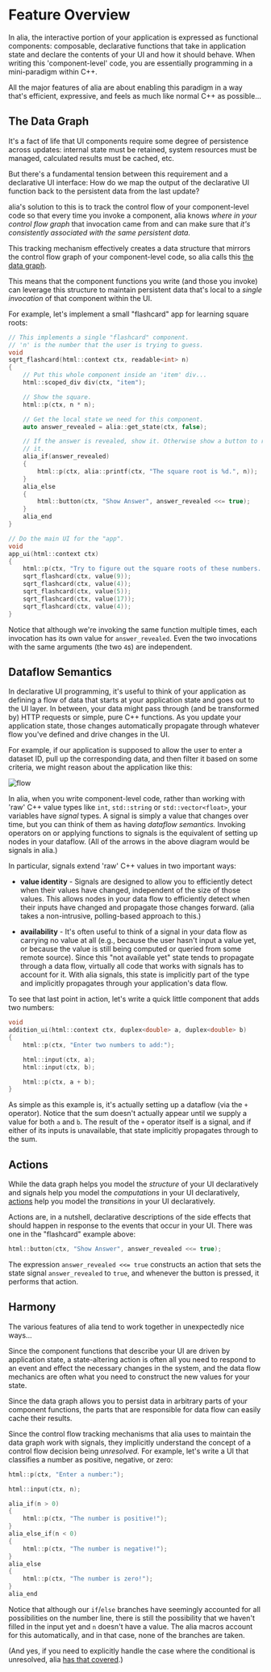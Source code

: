 Feature Overview
================

<script>
    init_alia_demos(['stateful-component', 'addition-ui', 'numerical-analysis']);
</script>

In alia, the interactive portion of your application is expressed as functional
components: composable, declarative functions that take in application state
and declare the contents of your UI and how it should behave. When writing this
'component-level' code, you are essentially programming in a mini-paradigm
within C++.

All the major features of alia are about enabling this paradigm in a way that's
efficient, expressive, and feels as much like normal C++ as possible...

The Data Graph
--------------

It's a fact of life that UI components require some degree of persistence
across updates: internal state must be retained, system resources must be
managed, calculated results must be cached, etc.

But there's a fundamental tension between this requirement and a declarative UI
interface: How do we map the output of the declarative UI function back to the
persistent data from the last update?

alia's solution to this is to track the control flow of your component-level
code so that every time you invoke a component, alia knows *where in your
control flow graph* that invocation came from and can make sure that *it's
consistently associated with the same persistent data.*

This tracking mechanism effectively creates a data structure that mirrors the
control flow graph of your component-level code, so alia calls this [the data
graph](the-data-graph.md).

This means that the component functions you write (and those you invoke) can
leverage this structure to maintain persistent data that's local to a *single
invocation* of that component within the UI.

For example, let's implement a small "flashcard" app for learning square roots:

```cpp
// This implements a single "flashcard" component.
// 'n' is the number that the user is trying to guess.
void
sqrt_flashcard(html::context ctx, readable<int> n)
{
    // Put this whole component inside an 'item' div...
    html::scoped_div div(ctx, "item");

    // Show the square.
    html::p(ctx, n * n);

    // Get the local state we need for this component.
    auto answer_revealed = alia::get_state(ctx, false);

    // If the answer is revealed, show it. Otherwise show a button to reveal
    // it.
    alia_if(answer_revealed)
    {
        html::p(ctx, alia::printf(ctx, "The square root is %d.", n));
    }
    alia_else
    {
        html::button(ctx, "Show Answer", answer_revealed <<= true);
    }
    alia_end
}

// Do the main UI for the "app".
void
app_ui(html::context ctx)
{
    html::p(ctx, "Try to figure out the square roots of these numbers...");
    sqrt_flashcard(ctx, value(9));
    sqrt_flashcard(ctx, value(4));
    sqrt_flashcard(ctx, value(5));
    sqrt_flashcard(ctx, value(17));
    sqrt_flashcard(ctx, value(4));
}
```

<div class="demo-panel">
<div id="stateful-component"></div>
</div>

Notice that although we're invoking the same function multiple times, each
invocation has its own value for `answer_revealed`. Even the two invocations
with the same arguments (the two `4`s) are independent.

Dataflow Semantics
------------------

In declarative UI programming, it's useful to think of your application as
defining a flow of data that starts at your application state and goes out to
the UI layer. In between, your data might pass through (and be transformed by)
HTTP requests or simple, pure C++ functions. As you update your application
state, those changes automatically propagate through whatever flow you've
defined and drive changes in the UI.

For example, if our application is supposed to allow the user to enter a
dataset ID, pull up the corresponding data, and then filter it based on some
criteria, we might reason about the application like this:

![flow](data-flow.svg)

In alia, when you write component-level code, rather than working with 'raw'
C++ value types like `int`, `std::string` or `std::vector<float>`, your
variables have *signal* types. A signal is simply a value that changes over
time, but you can think of them as having *dataflow semantics.* Invoking
operators on or applying functions to signals is the equivalent of setting up
nodes in your dataflow. (All of the arrows in the above diagram would be
signals in alia.)

In particular, signals extend 'raw' C++ values in two important ways:

- **value identity** - Signals are designed to allow you to efficiently detect
  when their values have changed, independent of the size of those values. This
  allows nodes in your data flow to efficiently detect when their inputs have
  changed and propagate those changes forward. (alia takes a non-intrusive,
  polling-based approach to this.)

- **availability** - It's often useful to think of a signal in your data flow
  as carrying no value at all (e.g., because the user hasn't input a value yet,
  or because the value is still being computed or queried from some remote
  source). Since this "not available yet" state tends to propagate through a
  data flow, virtually all code that works with signals has to account for it.
  With alia signals, this state is implicitly part of the type and implicitly
  propagates through your application's data flow.

To see that last point in action, let's write a quick little component that
adds two numbers:

```cpp
void
addition_ui(html::context ctx, duplex<double> a, duplex<double> b)
{
    html::p(ctx, "Enter two numbers to add:");

    html::input(ctx, a);
    html::input(ctx, b);

    html::p(ctx, a + b);
}
```

<div class="demo-panel">
<div id="addition-ui"></div>
</div>

As simple as this example is, it's actually setting up a dataflow (via the `+`
operator). Notice that the sum doesn't actually appear until we supply a value
for both `a` and `b`. The result of the `+` operator itself is a signal, and if
either of its inputs is unavailable, that state implicitly propagates through
to the sum.

Actions
-------

While the data graph helps you model the *structure* of your UI declaratively
and signals help you model the *computations* in your UI declaratively,
[actions](actions.md) help you model the *transitions* in your UI
declaratively.

Actions are, in a nutshell, declarative descriptions of the side effects that
should happen in response to the events that occur in your UI. There was one in
the "flashcard" example above:

```cpp
html::button(ctx, "Show Answer", answer_revealed <<= true);
```

The expression `answer_revealed <<= true` constructs an action that sets the
state signal `answer_revealed` to `true`, and whenever the button is pressed,
it performs that action.

Harmony
-------

The various features of alia tend to work together in unexpectedly nice ways...

Since the component functions that describe your UI are driven by application
state, a state-altering action is often all you need to respond to an event and
effect the necessary changes in the system, and the data flow mechanics are
often what you need to construct the new values for your state.

Since the data graph allows you to persist data in arbitrary parts of your
component functions, the parts that are responsible for data flow can easily
cache their results.

Since the control flow tracking mechanisms that alia uses to maintain the data
graph work with signals, they implicitly understand the concept of a control
flow decision being *unresolved.* For example, let's write a UI that classifies
a number as positive, negative, or zero:

```cpp
html::p(ctx, "Enter a number:");

html::input(ctx, n);

alia_if(n > 0)
{
    html::p(ctx, "The number is positive!");
}
alia_else_if(n < 0)
{
    html::p(ctx, "The number is negative!");
}
alia_else
{
    html::p(ctx, "The number is zero!");
}
alia_end
```

<div class="demo-panel">
<div id="numerical-analysis"></div>
</div>

Notice that although our `if`/`else` branches have seemingly accounted for all
possibilities on the number line, there is still the possibility that we
haven't filled in the input yet and `n` doesn't have a value. The alia macros
account for this automatically, and in that case, none of the branches are
taken.

(And yes, if you need to explicitly handle the case where the conditional is
unresolved, alia [has that covered](signal-adaptors.md#availability).)
